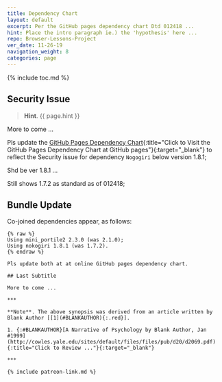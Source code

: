 ```yaml
---
title: Dependency Chart
layout: default
excerpt: Per the GitHub pages dependency chart Dtd 012418 ...
hint: Place the intro paragraph ie.) the 'hypothesis' here ...
repo: Browser-Lessons-Project
ver_date: 11-26-19
navigation_weight: 8
categories: page
---
```

{% include toc.md %}

## Security Issue

> **Hint**. {{ page.hint }}

More to come ...

Pls update the [GitHub Pages Dependency Chart](https://pages.github.com/versions/){:title="Click to Visit the GitHub Pages Dependency Chart at GitHub pages"}{:target="_blank"} to reflect the Security issue for dependency `Nogogiri` below version 1.8.1; 

Shd be ver 1.8.1 ...

Still shows 1.7.2 as standard as of 012418;

## Bundle Update

Co-joined dependencies appear, as follows:

```liquid
{% raw %}
Using mini_portile2 2.3.0 (was 2.1.0);
Using nokogiri 1.8.1 (was 1.7.2).
{% endraw %}

Pls update both at at online GitHub pages dependency chart.

## Last Subtitle

More to come ...

***

**Note**. The above synopsis was derived from an article written by Blank Author [[1](#BLANKAUTHOR){:.red}].

1. {:#BLANKAUTHOR}[A Narrative of Psychology by Blank Author, Jan #1999](http://cowles.yale.edu/sites/default/files/files/pub/d20/d2069.pdf){:title="Click to Review ..."}{:target="_blank"}

***

{% include patreon-link.md %}
